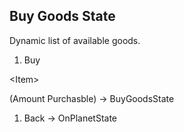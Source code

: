 ## Buy Goods State ##

Dynamic list of available goods.

  1. Buy 

&lt;Item&gt;

 (Amount Purchasble) -> BuyGoodsState
  1. Back -> OnPlanetState